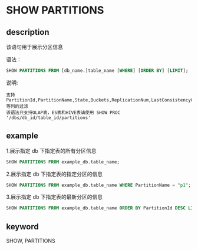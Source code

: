 # SHOW PARTITIONS

## description

该语句用于展示分区信息

语法：

```sql
SHOW PARTITIONS FROM [db_name.]table_name [WHERE] [ORDER BY] [LIMIT];
```

说明:

```plain text
支持PartitionId,PartitionName,State,Buckets,ReplicationNum,LastConsistencyCheckTime等列的过滤
该语法只支持OLAP表，ES表和HIVE表请使用 SHOW PROC '/dbs/db_id/table_id/partitions'
```

## example

1.展示指定 db 下指定表的所有分区信息

```sql
SHOW PARTITIONS FROM example_db.table_name;
```

2.展示指定 db 下指定表的指定分区的信息

```sql
SHOW PARTITIONS FROM example_db.table_name WHERE PartitionName = "p1";
```

3.展示指定 db 下指定表的最新分区的信息

```sql
SHOW PARTITIONS FROM example_db.table_name ORDER BY PartitionId DESC LIMIT 1;
```

## keyword

SHOW, PARTITIONS
